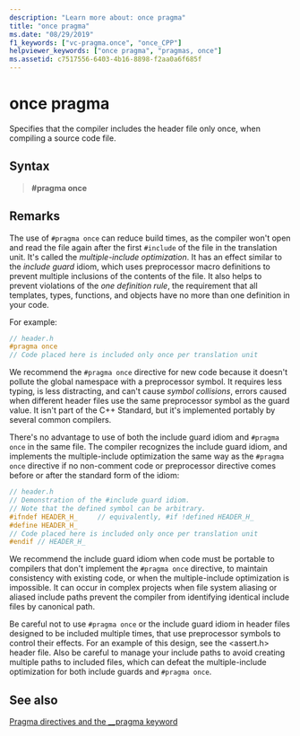 ```yaml
---
description: "Learn more about: once pragma"
title: "once pragma"
ms.date: "08/29/2019"
f1_keywords: ["vc-pragma.once", "once_CPP"]
helpviewer_keywords: ["once pragma", "pragmas, once"]
ms.assetid: c7517556-6403-4b16-8898-f2aa0a6f685f
---
```

# once pragma

Specifies that the compiler includes the header file only once, when compiling a source code file.

## Syntax

> **#pragma once**

## Remarks

The use of `#pragma once` can reduce build times, as the compiler won't open and read the file again after the first `#include` of the file in the translation unit. It's called the *multiple-include optimization*. It has an effect similar to the *include guard* idiom, which uses preprocessor macro definitions to prevent multiple inclusions of the contents of the file. It also helps to prevent violations of the *one definition rule*, the requirement that all templates, types, functions, and objects have no more than one definition in your code.

For example:

```cpp
// header.h
#pragma once
// Code placed here is included only once per translation unit
```

We recommend the `#pragma once` directive for new code because it doesn't pollute the global namespace with a preprocessor symbol. It requires less typing, is less distracting, and can't cause *symbol collisions*, errors caused when different header files use the same preprocessor symbol as the guard value. It isn't part of the C++ Standard, but it's implemented portably by several common compilers.

There's no advantage to use of both the include guard idiom and `#pragma once` in the same file. The compiler recognizes the include guard idiom, and implements the multiple-include optimization the same way as the `#pragma once` directive if no non-comment code or preprocessor directive comes before or after the standard form of the idiom:

```cpp
// header.h
// Demonstration of the #include guard idiom.
// Note that the defined symbol can be arbitrary.
#ifndef HEADER_H_     // equivalently, #if !defined HEADER_H_
#define HEADER_H_
// Code placed here is included only once per translation unit
#endif // HEADER_H_
```

We recommend the include guard idiom when code must be portable to compilers that don't implement the `#pragma once` directive, to maintain consistency with existing code, or when the multiple-include optimization is impossible. It can occur in complex projects when file system aliasing or aliased include paths prevent the compiler from identifying identical include files by canonical path.

Be careful not to use `#pragma once` or the include guard idiom in header files designed to be included multiple times, that use preprocessor symbols to control their effects. For an example of this design, see the \<assert.h> header file. Also be careful to manage your include paths to avoid creating multiple paths to included files, which can defeat the multiple-include optimization for both include guards and `#pragma once`.

## See also

[Pragma directives and the __pragma keyword](../preprocessor/pragma-directives-and-the-pragma-keyword.md)

